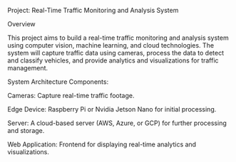 Project: Real-Time Traffic Monitoring and Analysis System

Overview

This project aims to build a real-time traffic monitoring and analysis system using computer vision, machine learning, and cloud technologies. The system will capture traffic data using cameras, process the data to detect and classify vehicles, and provide analytics and visualizations for traffic management.


System Architecture
Components:

Cameras: Capture real-time traffic footage.

Edge Device: Raspberry Pi or Nvidia Jetson Nano for initial processing.

Server: A cloud-based server (AWS, Azure, or GCP) for further processing and storage.

Web Application: Frontend for displaying real-time analytics and visualizations.
